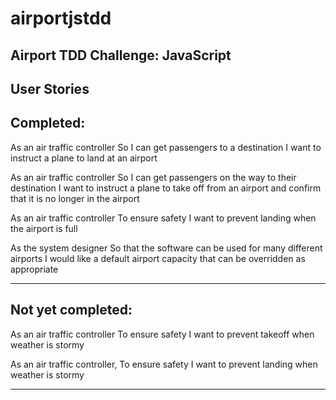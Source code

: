 # airportjstdd
Airport TDD Challenge: JavaScript
-----

User Stories
-----
Completed:
-----
As an air traffic controller 
So I can get passengers to a destination 
I want to instruct a plane to land at an airport

As an air traffic controller 
So I can get passengers on the way to their destination 
I want to instruct a plane to take off from an airport and confirm that it is no longer in the airport

As an air traffic controller 
To ensure safety 
I want to prevent landing when the airport is full 

As the system designer
So that the software can be used for many different airports
I would like a default airport capacity that can be overridden as appropriate

-----

Not yet completed:
-----

As an air traffic controller 
To ensure safety 
I want to prevent takeoff when weather is stormy 

As an air traffic controller,
To ensure safety 
I want to prevent landing when weather is stormy 

-----